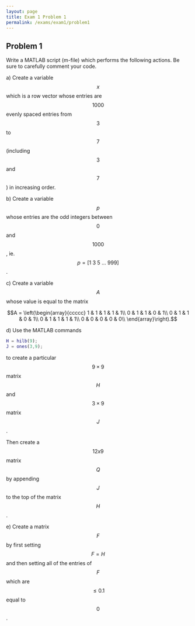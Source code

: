 ```yaml
---
layout: page
title: Exam 1 Problem 1
permalink: /exams/exam1/problem1
---
```


## Problem 1

Write a MATLAB script (m-file) which performs the following actions.
Be sure to carefully comment your code.

a) Create a variable $$x$$ which is a row vector whose entries are $$1000$$ evenly spaced entries from $$3$$ to $$7$$ (including $$3$$ and $$7$$) in increasing order.

b) Create a variable $$p$$ whose entries are the odd integers between $$0$$ and $$1000$$, ie. $$p= [1\ 3\ 5\ \dots\ 999]$$.

c) Create a variable $$A$$ whose value is equal to the matrix

$$A = \left(\begin{array}{ccccc}
1 & 1 & 1 & 1 & 1\\
0 & 1 & 1 & 0 & 1\\
0 & 1 & 1 & 0 & 1\\
0 & 1 & 1 & 1 & 1\\
0 & 0 & 0 & 0 & 0\\
\end{array}\right).$$

d) Use the MATLAB commands

```Matlab
H = hilb(9);
J = ones(3,9);
```

to create a particular $$9\times 9$$ matrix $$H$$ and $$3\times 9$$ matrix $$J$$.

Then create a $$12x9$$ matrix $$Q$$ by appending $$J$$ to the top of the matrix $$H$$.

e) Create a matrix $$F$$ by first setting $$F=H$$ and then setting all of the entries of $$F$$ which are $$\leq 0.1$$ equal to $$0$$.


